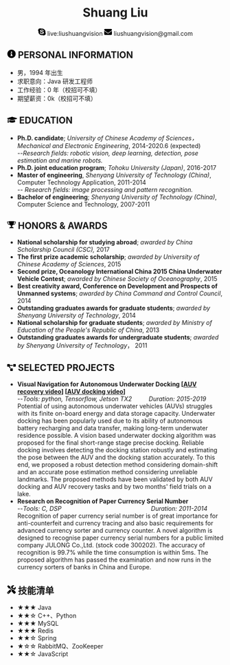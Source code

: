 ﻿ <center>
     <h1>Shuang Liu</h1>
     <div>
         <span>
             <img src="assets/skype.svg" width="18px">
             live:liushuangvision
         </span>
         <span>
             <img src="assets/envelope-solid.svg" width="18px">
             liushuangvision@gmail.com
         </span>
     </div>
 </center>

 ## <img src="assets/info-circle-solid.svg" width="20px"> PERSONAL INFORMATION

 - 男，1994 年出生
 - 求职意向：Java 研发工程师
 - 工作经验：0 年（校招可不填）
 - 期望薪资：0k（校招可不填）

## <img src="assets/graduation-cap-solid.svg" width="23px"> EDUCATION

- **Ph.D. candidate**; *University of Chinese Academy of Sciences，Mechanical and Electronic Engineering*, 2014-2020.6 (expected)
<br>--*Research fields: robotic vision, deep learning, detection, pose estimation and marine robots.*
- **Ph.D. joint education program**; *Tohoku University (Japan)*, 2016-2017
- **Master of engineering**, *Shenyang University of Technology (China)*, Computer Technology Application, 2011-2014
<br>-- *Research fields: image processing and pattern recognition.*
- **Bachelor of engineering**; *Shenyang University of Technology (China)*, Computer Science and Technology, 2007-2011

## <img src="assets/award1.svg" width="20px"> HONORS \& AWARDS

- **National scholarship for studying abroad**; *awarded by China Scholarship Council (CSC),* 2017
- **The first prize academic scholarship**; *awarded by University of Chinese Academy of Sciences*, 2015
- **Second prize, Oceanology International China 2015 China Underwater Vehicle Contest**; *awarded by Chinese Society of Oceanography*, 2015
- **Best creativity award, Conference on Development and Prospects of  Unmanned systems**; *awarded by China Command and Control Council*, 2014
- **Outstanding graduates awards for graduate students**; *awarded by Shenyang University of Technology*, 2014
- **National scholarship for graduate students**; *awarded by Ministry of Education of the People's Republic of China*, 2013
- **Outstanding graduates awards for undergraduate students**; *awarded by Shenyang University of Technology*， 2011

## <img src="assets/project-diagram-solid.svg" width="20px"> SELECTED PROJECTS

- **Visual Navigation for Autonomous Underwater Docking [[AUV recovery video]()] [[AUV docking video]()]**
<br>--*Tools: python, Tensorflow, Jetson TX2 &nbsp;&nbsp;&nbsp;&nbsp;&nbsp;&nbsp;&nbsp;&nbsp; Duration: 2015-2019*
<br>Potential of using autonomous underwater vehicles (AUVs) struggles with its finite on-board energy and data storage capacity. Underwater docking has been popularly used due to its ability of autonomous battery recharging and data transfer, making long-term underwater residence possible. A vision based underwater docking algorithm was proposed for the final short-range stage precise docking. Reliable docking involves detecting the docking station robustly and estimating the pose between the AUV and the docking station accurately. To this end, we proposed a robust detection method considering domain-shift and an accurate pose estimation method considering unreliable landmarks. The proposed methods have been validated by both AUV docking and AUV recovery tasks and by two months' field trials on a lake.
- **Research on Recognition of Paper Currency Serial Number**
<br>--*Tools: C, DSP &nbsp;&nbsp;&nbsp;&nbsp;&nbsp;&nbsp;&nbsp;&nbsp;&nbsp;&nbsp;&nbsp;&nbsp;&nbsp;&nbsp;&nbsp;&nbsp;&nbsp;&nbsp;&nbsp;&nbsp;&nbsp;&nbsp;&nbsp;&nbsp;&nbsp;&nbsp;&nbsp;&nbsp;&nbsp;&nbsp;&nbsp;&nbsp;&nbsp;&nbsp;&nbsp;&nbsp;&nbsp;&nbsp;&nbsp;&nbsp;&nbsp;&nbsp;&nbsp;&nbsp;&nbsp;&nbsp;&nbsp;&nbsp;&nbsp;&nbsp;&nbsp; Duration: 2011-2014*
<br>Recognition of paper currency serial number is of great importance for anti-counterfeit and currency tracing and also basic requirements for advanced currency sorter and currency counter. A novel algorithm is designed to recognise paper currency serial numbers for a public limited company JULONG Co.,Ltd. (stock code 300202). The accuracy of recognition is 99.7\% while the time consumption is within 5ms. The proposed algorithm has passed the examination and now runs in the currency sorters of banks in China and Europe.

## <img src="assets/tools-solid.svg" width="20px"> 技能清单

- ★★★ Java
- ★★☆ C++、Python
- ★★★ MySQL
- ★★★ Redis
- ★★☆ Spring
- ★☆☆ RabbitMQ、ZooKeeper
- ★★☆ JavaScript
